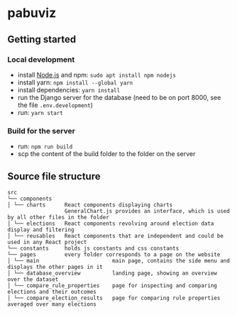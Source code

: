# pabuviz

## Getting started

### Local development
- install [Node.js](https://nodejs.org/ "Node.js") and npm: `sudo apt install npm nodejs`
- install yarn: `npm install --global yarn`
- install dependencies: `yarn install`
- run the Django server for the database (need to be on port 8000, see the file `.env.development`)
- run: `yarn start`

### Build for the server
- run: `npm run build`
- scp the content of the build folder to the folder on the server

## Source file structure
```
src
└── components
│ └── charts      React components displaying charts
                  GeneralChart.js provides an interface, which is used by all other files in the folder
│ └── elections   React components revolving around election data display and filtering
│ └── reusables   React components that are independent and could be used in any React project
└── constants     holds js constants and css constants 
└── pages         every folder corresponds to a page on the website
│ └── main                       main page, contains the side menu and displays the other pages in it
│ └── database_overview          landing page, showing an overview over the dataset   
│ └── compare_rule_properties    page for inspecting and comparing elections and their outcomes 
│ └── compare_election_results   page for comparing rule properties averaged over many elections
```